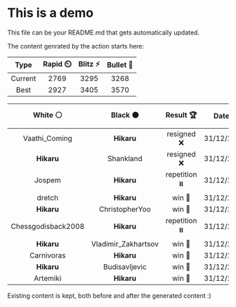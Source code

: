 # This is a demo

This file can be your README.md that gets automatically updated.

The content genrated by the action starts here:

<!--START_SECTION:chessStats-->
<!-- Automatically generated with https://github.com/Balastrong/chess-stats-action -->

| Type | Rapid ⏲️ | Blitz ⚡ | Bullet 🔫 |
|:---:|:---:|:---:|:---:|
| Current | 2769 | 3295 | 3268 |
| Best | 2927 | 3405 | 3570 |

| White ⚪ | Black ⚫ | Result 🏆 | Date 📅 | Position 🗺️ | Type 🕕 |
|:---:|:---:|:---:|:---:|:---:|:---:|
| Vaathi_Coming | **Hikaru** | resigned ❌ | 31/12/2024 | <a href="http://www.ee.unb.ca/cgi-bin/tervo/fen.pl?select=6k1/p4r2/1p4pB/4b3/2q2n1Q/8/6PP/3R1R1K w - -">Link</a> | Blitz |
| **Hikaru** | Shankland | resigned ❌ | 31/12/2024 | <a href="http://www.ee.unb.ca/cgi-bin/tervo/fen.pl?select=8/8/8/8/8/3K2k1/8/2q5 w - -">Link</a> | Blitz |
| Jospem | **Hikaru** | repetition ⏸️ | 31/12/2024 | <a href="http://www.ee.unb.ca/cgi-bin/tervo/fen.pl?select=4R3/5rp1/3P2k1/ppB5/2n4P/6P1/5P2/6K1 w - -">Link</a> | Blitz |
| dretch | **Hikaru** | win 🥇 | 31/12/2024 | <a href="http://www.ee.unb.ca/cgi-bin/tervo/fen.pl?select=8/1r3pk1/2R5/r2p4/P2P1P1p/1PR4P/3N2p1/3Kn3 w - -">Link</a> | Blitz |
| **Hikaru** | ChristopherYoo | win 🥇 | 31/12/2024 | <a href="http://www.ee.unb.ca/cgi-bin/tervo/fen.pl?select=2r5/2p2k1p/p1b1qR2/8/1P2P3/P3QP2/5KP1/B7 b - -">Link</a> | Blitz |
| Chessgodisback2008 | **Hikaru** | repetition ⏸️ | 31/12/2024 | <a href="http://www.ee.unb.ca/cgi-bin/tervo/fen.pl?select=8/4r3/1p1p4/p4pP1/P1P2P1k/1P3B1p/5K1P/8 w - -">Link</a> | Blitz |
| **Hikaru** | Vladimir_Zakhartsov | win 🥇 | 31/12/2024 | <a href="http://www.ee.unb.ca/cgi-bin/tervo/fen.pl?select=8/pp5p/6pk/3P1p2/4rp2/1PQ2NqP/P1P3R1/R6K b - -">Link</a> | Blitz |
| Carnivoras | **Hikaru** | win 🥇 | 31/12/2024 | <a href="http://www.ee.unb.ca/cgi-bin/tervo/fen.pl?select=8/6P1/2p5/1k6/5P2/6K1/8/1q6 w - -">Link</a> | Blitz |
| **Hikaru** | Budisavljevic | win 🥇 | 31/12/2024 | <a href="http://www.ee.unb.ca/cgi-bin/tervo/fen.pl?select=6k1/1r3pp1/1P2p2p/P7/1n1B4/8/3P2PP/2R3K1 b - -">Link</a> | Blitz |
| Artemiki | **Hikaru** | win 🥇 | 31/12/2024 | <a href="http://www.ee.unb.ca/cgi-bin/tervo/fen.pl?select=8/2p1P2k/2Qp4/Pp6/1P6/4p3/2P5/q1K5 w - -">Link</a> | Blitz |

<!--END_SECTION:chessStats-->

Existing content is kept, both before and after the generated content :)
